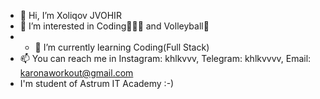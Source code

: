 - 👋 Hi, I’m Xoliqov JVOHIR
- 👀 I’m interested in Coding👨🏻‍💻 and Volleyball🏐
- - 🌱 I’m currently learning Coding(Full Stack)
- 📫 You can reach me in Instagram: khlkvvv, Telegram: khlkvvvv, Email: karonaworkout@gmail.com
- I'm student of Astrum IT Academy :-)
